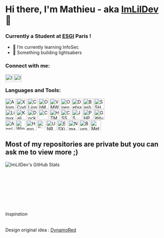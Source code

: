 # Hi there, I'm Mathieu - aka [ImLilDev][github] 👋

### Currently a Student at [ESGI][esgi] Paris !

- 🌱 I’m currently learning InfoSec
- 🔋 Something building lightsabers

### Connect with me:

<!-- [<img align="left" alt="site.com" width="24px" src="https://raw.githubusercontent.com/iconic/open-iconic/master/svg/globe.svg" />][website] -->

<!-- [<img align="left" alt="" width="24px" src="https://cdn.jsdelivr.net/npm/simple-icons@v3/icons/youtube.svg" />][youtube] -->

[<img align="left" alt="ImLilDev | Discord" width="24px" src="https://cdn.jsdelivr.net/npm/simple-icons@v3/icons/discord.svg" />][discord]
[<img align="left" alt="ImLilDev | Instagram" width="24px" src="https://cdn.jsdelivr.net/npm/simple-icons@v3/icons/instagram.svg" />][instagram]

<br />

### Languages and Tools:

<div>
<img align="left" alt="Atom" title="Atom" width="32px" src="https://upload.wikimedia.org/wikipedia/commons/thumb/7/7b/Icon_Atom.svg/615px-Icon_Atom.svg.png" />

<img align="left" alt="XCode" title="XCode" width="32px" src="https://is1-ssl.mzstatic.com/image/thumb/Purple115/v4/a6/1c/be/a61cbeb7-2285-7b14-b83d-e4fab0d59b34/Xcode-85-220-0-4-2x.png/1024x1024.jpg" />

<img align="left" alt="CLion" title="CLion" width="32px" src="https://resources.jetbrains.com/storage/products/clion/img/meta/clion_logo_300x300.png"/>

<img align="left" alt="OhMyZsh" title="OhMyZsh" width="32px" src="https://camo.githubusercontent.com/b0b308a8322cb296deb5d281eb8d142251d8272a524a258f9e51cca06e7ce27f/687474703a2f2f7261772e6769746875622e636f6d2f6361696f676f6e64696d2f62756c6c65742d747261696e2d6f682d6d792d7a73682d7468656d652f6d61737465722f696d672f69636f6e2e706e67"/>

<img align="left" alt="VMWare Fusion" title="VMWare Fusion" width="32px" src="https://camo.githubusercontent.com/d59afc2cb2fafdaa023e2799f6a8cb134dd4be7193a72feee2208cecfb4f1432/687474703a2f2f7777772e6d61637570646174652e636f6d2f696d616765732f69636f6e733235362f32333539332e706e67" />

<img align="left" alt="Open VPN" title="Open VPN" width="32px" src="https://img2.freepng.fr/20180410/qaq/kisspng-openvpn-virtual-private-network-installation-point-tunnel-5acc4b211df3a9.0859427315233380171227.jpg" />

<img align="left" alt="Debian" title="Debian" width="32px" src="https://upload.wikimedia.org/wikipedia/commons/thumb/6/66/Openlogo-debianV2.svg/967px-Openlogo-debianV2.svg.png" />

<img align="left" alt="Bash" title="Bash" width="32px" src="https://upload.wikimedia.org/wikipedia/commons/thumb/2/20/Bash_Logo_black_and_white_icon_only.svg/896px-Bash_Logo_black_and_white_icon_only.svg.png" />

<img align="left" alt="SSH" title="SSH" width="32px" src="https://i.imgur.com/U5QOYF9.png" />
</div><br><br>

<div>
<img align="left" alt="Linux" title="Linux" width="32px" src="https://i.imgur.com/0vidkKh.png" />

<img align="left" alt="Kali" title="Kali" width="32px" src="https://gitlab.com/uploads/-/system/project/avatar/14611100/kali-logo.png" />

<img align="left" alt="Docker" title="Docker" width="32px" src="https://www.docker.com/sites/default/files/d8/2019-07/Moby-logo.png" />

<img align="left" alt="C" title="C" width="32px" src="https://i.imgur.com/tulTXLd.png" />

<img align="left" alt="HTML" title="HTML" width="32px" src="https://i.imgur.com/6PCGCOD.png" />

<img align="left" alt="CSS" title="CSS" width="32px" src="https://i.imgur.com/QjDQazD.png" />

<img align="left" alt="JS" title="JS" width="32px" src="https://i.imgur.com/UOAjpsc.png" />

<img align="left" alt="PHP" title="PHP" width="32px" src="https://cdn.worldvectorlogo.com/logos/php.svg" />

<img align="left" alt="GitHub" title="GitHub" width="32px" src="https://i.imgur.com/9KcLcaH.png" />
</div><br><br>

<div>
<img align="left" alt="Apple" title="Apple" width="30px" src="https://upload.wikimedia.org/wikipedia/commons/thumb/f/fa/Apple_logo_black.svg/1724px-Apple_logo_black.svg.png" />

<img align="left" alt="Windows" title="Windows" width="30px" src="https://upload.wikimedia.org/wikipedia/commons/thumb/5/5f/Windows_logo_-_2012.svg/1200px-Windows_logo_-_2012.svg.png" />

<img align="left" alt="Heroku" title="Heroku" width="32px" src="https://cdn.iconscout.com/icon/free/png-256/heroku-8-1175211.png" />

<img align="left" alt="FireBase" title="FireBase" width="25px" src="https://seeklogo.com/images/F/firebase-logo-402F407EE0-seeklogo.com.png" />

<img align="left" alt="UNRAID" title="UNRAID" width="32px" src="https://raw.githubusercontent.com/limetech/Unraid.net/master/Unraid.net.png" />

<img align="left" alt="ESXi" title="ESXi" width="32px" src="https://icon-library.com/images/vmware-icon/vmware-icon-21.jpg" />

<img align="left" alt="Nmap" title="Nmap" width="32px" src="https://cdn-js-head.geekeries.org/wp-content/uploads/2016/03/nmap-logo-256x256.png" />

<img align="left" alt="Burp" title="Burp" width="32px" src="https://icons.iconarchive.com/icons/goescat/macaron/512/burp-suite-icon.png" />

<img align="left" alt="Metasploit" title="Metasploit" width="32px" src="https://atomrace.com/blog/wp-content/uploads/2017/10/metasploit-logo.png" />

</div><br><br>


## Most of my repositories are private but you can ask me to view more ;)

<img align="left" alt="ImLilDev's GitHub Stats" src="https://github-readme-stats.vercel.app/api?username=ImLilDev&show_icons=true&theme=vue-dark&hide_border=true" />

<!-- <img align="left" alt="ImLilDev's Most Used Languages" src="https://github-readme-stats.vercel.app/api/top-langs/?username=ImLilDev&langs_count=10&hide_border=true&theme=vue-dark&show_icons=true" /> -->

<br />
<br />
<br />
<br />
<br />
<br />
<br />
<br />


###### Inspiration

Design original idea : [DynamoRed][inspiration]

[esgi]: https://www.esgi.fr
[github]: https://github.com/ImLilDev
[inspiration]: https://github.com/DynamoRed/DynamoRed
[instagram]: https://instagram.com/ImLilDev
[discord]: https://discord.com/users/221994483552616448
